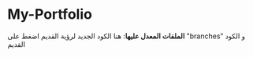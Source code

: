 # My-Portfolio
**الملفات المعدل عليها**: 
هنا الكود الجديد لرؤية القديم اضغط على "branches" و الكود القديم 

